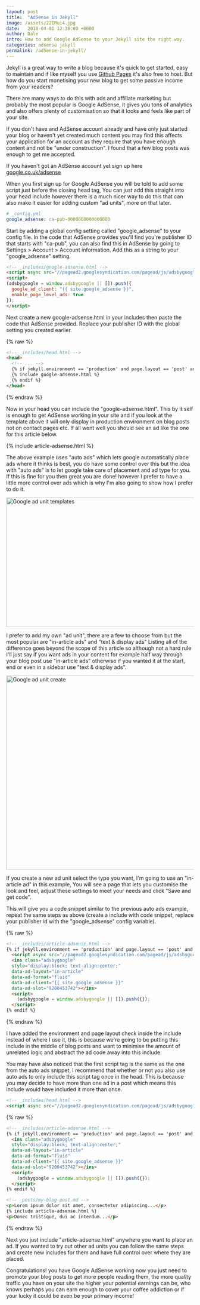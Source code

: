 ```yaml
---
layout: post
title:  "AdSense in Jekyll"
image: /assets/22IMui4.jpg
date:   2018-04-01 12:30:00 +0000
author: Dale
intro: How to add Google AdSense to your Jekyll site the right way.
categories: adsense jekyll
permalink: /adSense-in-jekyll/
---
```


Jekyll is a great way to write a blog because it's quick to get started, easy to maintain and if like myself you use [Github Pages](https://pages.github.com/) it's also free to host.
But how do you start monetising your new blog to get some passive income from your readers?

There are many ways to do this with ads and affiliate marketing but probably the most popular is Google AdSense, it gives you tons of analytics and also offers plenty of customisation so that it looks and feels like part of your site.

If you don't have and AdSense account already and have only just started your blog or haven't yet created much content you may find this affects your application for an account as they require that you have enough content and not be "under construction". I found that a few blog posts was enough to get me accepted.

If you haven't got an AdSense account yet sign up here [google.co.uk/adsense](https://www.google.co.uk/adsense)

When you first sign up for Google AdSense you will be told to add some script just before the closing head tag, You can just add this straight into your head include however there is a much nicer way to do this that can also make it easier for adding custom "ad units", more on that later.

```yaml
# _config.yml
google_adsense: ca-pub-0000000000000000
```
Start by adding a global config setting called "google_adsense" to your config file.
In the code that AdSense provides you'll find you're publisher ID that starts with "ca-pub", you can also find this in AdSense by going to Settings > Account > Account information.
Add this as a string to your "google_adsense" setting.

```html
<!-- _includes/google-adsense.html -->
<script async src="//pagead2.googlesyndication.com/pagead/js/adsbygoogle.js"></script>
<script>
(adsbygoogle = window.adsbygoogle || []).push({
  google_ad_client: "{{ site.google_adsense }}",
  enable_page_level_ads: true
});
</script>
```
Next create a new google-adsense.html in your includes then paste the code that AdSense provided. Replace your publisher ID with the global setting you created earlier.

{% raw %}
```html
<!-- _includes/head.html -->
<head>
  <!-- ... -->
  {% if jekyll.environment == 'production' and page.layout == 'post' and site.google_adsense %}
  {% include google-adsense.html %}
  {% endif %}
</head>
```
{% endraw %}

Now in your head you can include the "google-adsense.html".
This by it self is enough to get AdSense working in your site and if you look at the template above it will only display in production environment on blog posts not on contact pages etc.
If all went well you should see an ad like the one for this article below.

{% include article-adsense.html %}

The above example uses "auto ads" which lets google automatically place ads where it thinks is best, you do have some control over this but the idea with "auto ads" is to let google take care of placement and ad type for you.
If this is fine for you then great you are done! however I prefer to have a little more control over ads which is why I'm also going to show how I prefer to do it.

<img src="https://i.imgur.com/wCilP5r.jpg" alt="Google ad unit templates" title="Google ad unit templates" width="800" height="347" />

I prefer to add my own "ad unit", there are a few to choose from but the most popular are "in-article ads" and "text & display ads" Listing all of the difference goes beyond the scope of this article so although not a hard rule I'll just say if you want ads in your content for example half way through your blog post use "in-article ads" otherwise if you wanted it at the start, end or even in a sidebar use "text & display ads".

<img src="https://i.imgur.com/XGM9tEl.jpg" alt="Google ad unit create" title="Google ad unit create" width="800" height="520" />

If you create a new ad unit select the type you want, I'm going to use an "in-article ad" in this example, You will see a page that lets you customise the look and feel, adjust these settings to meet your needs and click "Save and get code".

This will give you a code snippet similar to the previous auto ads example, repeat the same steps as above (create a include with code snippet, replace your publisher id with the "google_adsense" config variable).

{% raw %}
```html
<!-- _includes/article-adsense.html -->
{% if jekyll.environment == 'production' and page.layout == 'post' and site.google_adsense %}
  <script async src="//pagead2.googlesyndication.com/pagead/js/adsbygoogle.js"></script>
  <ins class="adsbygoogle"
  style="display:block; text-align:center;"
  data-ad-layout="in-article"
  data-ad-format="fluid"
  data-ad-client="{{ site.google_adsense }}"
  data-ad-slot="9200453742"></ins>
  <script>
    (adsbygoogle = window.adsbygoogle || []).push({});
  </script>
{% endif %}
```
{% endraw %}

I have added the environment and page layout check inside the include instead of where I use it, this is because we're going to be putting this include in the middle of blog posts and want to minimise the amount of unrelated logic and abstract the ad code away into this include.

You may have also noticed that the first script tag is the same as the one from the auto ads snippet, I recommend that whether or not you also use auto ads to only include this script tag once in the head. This is because you may decide to have more than one ad in a post which means this include would have included it more than once.

```html
<!-- _includes/head.html -->
<script async src="//pagead2.googlesyndication.com/pagead/js/adsbygoogle.js"></script>
```

{% raw %}
```html
<!-- _includes/article-adsense.html -->
{% if jekyll.environment == 'production' and page.layout == 'post' and site.google_adsense %}
  <ins class="adsbygoogle"
  style="display:block; text-align:center;"
  data-ad-layout="in-article"
  data-ad-format="fluid"
  data-ad-client="{{ site.google_adsense }}"
  data-ad-slot="9200453742"></ins>
  <script>
    (adsbygoogle = window.adsbygoogle || []).push({});
  </script>
{% endif %}
```

```html
<!-- _posts/my-blog-post.md -->
<p>Lorem ipsum dolor sit amet, consectetur adipiscing...</p>
{% include article-adsense.html %}
<p>Donec tristique, dui ac interdum...</p>
```
{% endraw %}

Next you just include "article-adsense.html" anywhere you want to place an ad.
If you wanted to try out other ad units you can follow the same steps and create new includes for them and have full control over where they are placed.

Congratulations! you have Google AdSense working now you just need to promote your blog posts to get more people reading them, the more quality traffic you have on your site the higher your potential earnings can be, who knows perhaps you can earn enough to cover your coffee addiction or if your lucky it could be even be your primary income!
